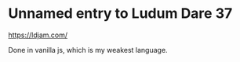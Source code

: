 # Unnamed entry to Ludum Dare 37
https://ldjam.com/

Done in vanilla js, which is my weakest language.
